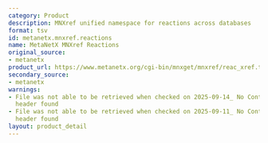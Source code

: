 ```yaml
---
category: Product
description: MNXref unified namespace for reactions across databases
format: tsv
id: metanetx.mnxref.reactions
name: MetaNetX MNXref Reactions
original_source:
- metanetx
product_url: https://www.metanetx.org/cgi-bin/mnxget/mnxref/reac_xref.tsv
secondary_source:
- metanetx
warnings:
- File was not able to be retrieved when checked on 2025-09-14_ No Content-Length
  header found
- File was not able to be retrieved when checked on 2025-09-11_ No Content-Length
  header found
layout: product_detail
---
```

